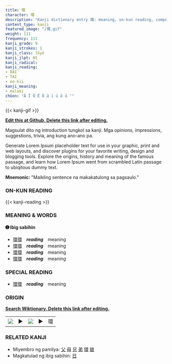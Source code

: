 ```yaml
---
title: 環
character: 環
description: "Kanji dictionary entry 環: meaning, on-kun reading, compounds, origin, related kanji"
content_type: kanji
featured_image: "/環.gif"
weight: 111
frequency: 111
kanji_grade: 9
kanji_strokes: 1
kanji_class: Jōyō
kanji_jlpt: N1
kanji_radical: 
kanji_reading: 
- DAI
- TAI
- oo-kii
kanji_meaning:
- malaki
chōon: "Ā Ī Ū Ē Ō ā ī ū ē ō ’"
---
```

[//]: # (Don't edit the line below. Kanji animated GIF code is automatically generated.)
{{< kanji-gif >}}

[//]: # (Edit below this line.)

**[Edit this at Github. Delete this link after editing.](https://github.com/tim0g/tim/tree/main/content/kanji/環/index.md)**

Magsulat dito ng introduction tungkol sa kanji. Mga opinions, impressions, suggestions, trivia, ang kung ano-ano pa.

Generate Lorem Ipsum placeholder text for use in your graphic, print and web layouts, and discover plugins for your favorite writing, design and blogging tools. Explore the origins, history and meaning of the famous passage, and learn how Lorem Ipsum went from scrambled Latin passage to ubiqitous dummy text.
 
**Mnemonic:** "Maikling sentence na makakatulong sa pagsaulo."

### ON-KUN READING

[//]: # (Don't edit the line below. ON-KUN READING code is automatically generated.)
{{< kanji-reading >}}

### MEANING & WORDS

#### ➊ **Ibig sabihin**
  - [環](../環)[環](../環)　***reading***　meaning
  - [環](../環)[環](../環)　***reading***　meaning
  - [環](../環)[環](../環)　***reading***　meaning
  - [環](../環)[環](../環)　***reading***　meaning

### SPECIAL READING
  - [環](../環)[環](../環)　***reading***　meaning

### ORIGIN

**[Search Wiktionary. Delete this link after editing.](https://wiktionary.org/wiki/環)**
<table class="kanji-table"><tr><td>
<img src="60px-環-bronze.svg.png">
</td><td>▶</td><td>
<img src="60px-環-oracle.svg.png">
</td><td>▶</td>
<td class="kanji-origin">環</td>
</tr></table>

### RELATED KANJI
- Miyembro ng pamilya: [父](../父) [母](../母) [兄](../兄) [弟](../弟) [環](../環) [娘](../娘)
- Magkatulad ng ibig sabihin: [日](../日)
